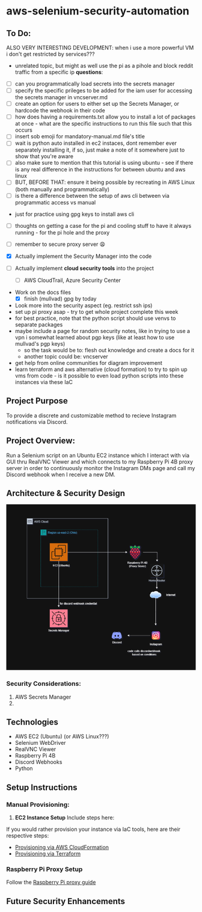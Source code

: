 # aws-selenium-security-automation

## To Do:

ALSO VERY INTERESTING DEVELOPMENT: when i use a more powerful VM i don't get restricted by services???
- unrelated topic, but might as well use the pi as a pihole and block reddit traffic from a specific ip
**questions**:
- [ ] can you programmatically load secrets into the secrets manager
- [ ] specify the specific prileges to be added for the iam user for accessing the secrets manager in vncserver.md
- [ ] create an option for users to either set up the Secrets Manager, or hardcode the webhook in their code
- [ ] how does having a requirements.txt allow you to install a lot of packages at once - what are the specific instructions to run this file such that this occurs
- [ ] insert sob emoji for mandatory-manual.md file's title
- [ ] wait is python auto installed in ec2 instaces, dont remember ever separately installing it, if so, just make a note of it somewhere just to show that you're aware
- [ ] also make sure to mention that this tutorial is using ubuntu - see if there is any real difference in the instructions for between ubuntu and aws linux
- [ ] BUT, BEFORE THAT: ensure it being possible by recreating in AWS Linux (both manually and programmatically)
- [ ] is there a difference between the setup of aws cli between via programmatic access vs manual
- just for practice using gpg keys to install aws cli
- [ ] thoughts on getting a case for the pi and cooling stuff to have it always running - for the pi hole and the proxy

- [ ] remember to secure proxy server 😩
- [x] Actually implement the Security Manager into the code
- [ ] Actually implement **cloud security tools** into the project
    - [ ] AWS CloudTrail, Azure Security Center
- Work on the docs files
    - [x] finish (mullvad) gpg by today
- Look more into the security aspect (eg. restrict ssh ips)
- set up pi proxy asap - try to get whole project complete this week
- for best practice, note that the python script should use venvs to separate packages
- maybe include a page for random security notes, like in trying to use a vpn i somewhat learned about pgp keys (like at least how to use mullvad's pgp keys)
    - so the task would be to: flesh out knowledge and create a docs for it
    - another topic could be: vncserver
- get help from online communities for diagram improvement
- learn terraform and aws alternative (cloud formation) to try to spin up vms from code - is it possible to even load python scripts into these instances via these IaC

## Project Purpose
To provide a discrete and customizable method to recieve Instagram notifications via Discord.

## Project Overview:
Run a Selenium script on an Ubuntu EC2 instance which I interact with via GUI thru RealVNC Viewer and which connects to my Raspberry Pi 4B proxy server in order to continuously monitor the Instagram DMs page and call my Discord webhook when I receive a new DM.

## Architecture & Security Design
![Architecture Diagram](resources/readme-architecture-design.png)

### Security Considerations:
1. AWS Secrets Manager
2. 

## Technologies
- AWS EC2 (Ubuntu) (or AWS Linux???)
- Selenium WebDriver
- RealVNC Viewer
- Raspberry Pi 4B
- Discord Webhooks
- Python


## Setup Instructions

### Manual Provisioning:
1. **EC2 Instance Setup**
Include steps here:

If you would rather provision your instance via IaC tools, here are their respective steps:
- [Provisioning via AWS CloudFormation](docs/aws_cloudformation.md)
- [Provisioning via Terraform](docs/terraform.md)

### Raspberry Pi Proxy Setup
Follow the [Raspberry Pi proxy guide](docs/raspberry-pi-proxy.md)



## Future Security Enhancements